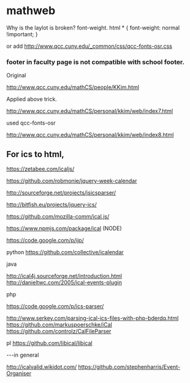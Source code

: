 # mathweb
Why is the laylot is broken? font-weight.
html * {
font-weight: normal !important;
}

or add http://www.qcc.cuny.edu/_common/css/qcc-fonts-osr.css

### footer in faculty page is not compatible with school footer.

Original

http://www.qcc.cuny.edu/mathCS/people/KKim.html

Applied above trick.

http://www.qcc.cuny.edu/mathCS/personal/kkim/web/index7.html

used qcc-fonts-osr

http://www.qcc.cuny.edu/mathCS/personal/kkim/web/index8.html


For ics to html,
-----
https://zetabee.com/icaljs/


https://github.com/robmonie/jquery-week-calendar

http://sourceforge.net/projects/jsicsparser/

http://bitfish.eu/projects/jquery-ics/

https://github.com/mozilla-comm/ical.js/

https://www.npmjs.com/package/ical   (NODE)

https://code.google.com/p/ijp/

python 
https://github.com/collective/icalendar


java

http://ical4j.sourceforge.net/introduction.html
http://danieltwc.com/2005/ical-events-plugin

php

https://code.google.com/p/ics-parser/


http://www.serkey.com/parsing-ical-ics-files-with-php-bderdq.html
https://github.com/markuspoerschke/iCal
https://github.com/controlz/CalFileParser

pl
https://github.com/libical/libical

---in general

http://icalvalid.wikidot.com/
https://github.com/stephenharris/Event-Organiser







